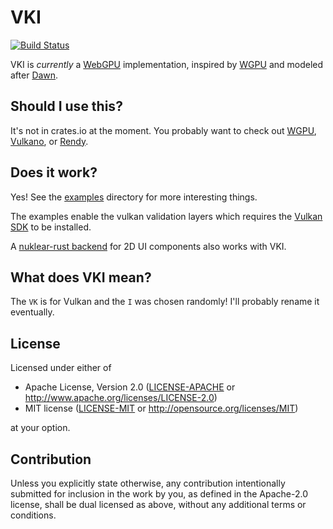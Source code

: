 # VKI

[![Build Status](https://dev.azure.com/aloucks/aloucks/_apis/build/status/aloucks.vki?branchName=master)](https://dev.azure.com/aloucks/aloucks/_build/latest?definitionId=1&branchName=master)

VKI is _currently_ a [WebGPU](https://github.com/gpuweb/gpuweb)
implementation, inspired by [WGPU](https://github.com/gfx-rs/wgpu) and
modeled after [Dawn](https://dawn.googlesource.com/dawn).

## Should I use this?

It's not in crates.io at the moment. You probably want to check out
[WGPU](https://github.com/gfx-rs/wgpu-rs),
[Vulkano](https://github.com/vulkano-rs/vulkano), or
[Rendy](https://github.com/amethyst/rendy).

## Does it work?

Yes! See the [examples](examples) directory for more interesting things.

The examples enable the vulkan validation layers which requires the
[Vulkan SDK](https://www.lunarg.com/vulkan-sdk/) to be installed.

A [nuklear-rust backend](https://github.com/aloucks/nuklear-test) for 2D
UI components also works with VKI.

## What does VKI mean?

The `VK` is for Vulkan and the `I` was chosen randomly! I'll probably
rename it eventually.

## License

Licensed under either of

 * Apache License, Version 2.0
   ([LICENSE-APACHE](LICENSE-APACHE) or http://www.apache.org/licenses/LICENSE-2.0)
 * MIT license
   ([LICENSE-MIT](LICENSE-MIT) or http://opensource.org/licenses/MIT)

at your option.

## Contribution

Unless you explicitly state otherwise, any contribution intentionally submitted
for inclusion in the work by you, as defined in the Apache-2.0 license, shall be
dual licensed as above, without any additional terms or conditions.